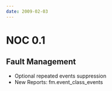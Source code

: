 ```yaml
---
date: 2009-02-03
---
```

# NOC 0.1

## Fault Management
* Optional repeated events suppression
* New Reports: fm.event_class_events
